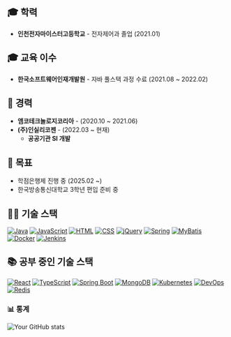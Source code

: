 <!--
## Hi there 👋

**ko6dong/ko6dong** is a ✨ _special_ ✨ repository because its `README.md` (this file) appears on your GitHub profile.

Here are some ideas to get you started:

- 🔭 I’m currently working on ...
- 🌱 I’m currently learning ...
- 👯 I’m looking to collaborate on ...
- 🤔 I’m looking for help with ...
- 💬 Ask me about ...
- 📫 How to reach me: ...
- 😄 Pronouns: ...
- ⚡ Fun fact: ...
-->

<!-- ![Top Langs](https://github-readme-stats.vercel.app/api/top-langs/?username=ko6dong&layout=compact) -->

## 🎓 학력
- **인천전자마이스터고등학교** - 전자제어과 졸업 (2021.01)

## 🎓 교육 이수
- **한국소프트웨어인재개발원** - 자바 풀스택 과정 수료 (2021.08 ~ 2022.02)

## 💼 경력
- **앰코테크놀로지코리아** - (2020.10 ~ 2021.06)
- **(주)인실리코젠** - (2022.03 ~ 현재)
  - **공공기관 SI 개발**

## 🎯 목표
- 학점은행제 진행 중 (2025.02 ~)
- 한국방송통신대학교 3학년 편입 준비 중

## 🧑‍💻 기술 스택
[![Java](https://img.shields.io/badge/Java-007396?style=flat&logo=java&logoColor=white)](https://www.java.com)
[![JavaScript](https://img.shields.io/badge/JavaScript-F7DF1E?style=flat&logo=javascript&logoColor=black)](https://www.javascript.com)
[![HTML](https://img.shields.io/badge/HTML-E34F26?style=flat&logo=html5&logoColor=white)](https://developer.mozilla.org/en-US/docs/Web/HTML)
[![CSS](https://img.shields.io/badge/CSS-1572B6?style=flat&logo=css3&logoColor=white)](https://developer.mozilla.org/en-US/docs/Web/CSS)
[![jQuery](https://img.shields.io/badge/jQuery-0769AD?style=flat&logo=jquery&logoColor=white)](https://jquery.com)
[![Spring](https://img.shields.io/badge/Spring-6DB33F?style=flat&logo=spring&logoColor=white)](https://spring.io)
[![MyBatis](https://img.shields.io/badge/MyBatis-1B1B1B?style=flat&logo=mybatis&logoColor=white)](https://mybatis.org)
[![Docker](https://img.shields.io/badge/Docker-2496ED?style=flat&logo=docker&logoColor=white)](https://www.docker.com)
[![Jenkins](https://img.shields.io/badge/Jenkins-D24939?style=flat&logo=jenkins&logoColor=white)](https://www.jenkins.io)

## 📚 공부 중인 기술 스택
[![React](https://img.shields.io/badge/React-61DAFB?style=flat&logo=react&logoColor=black)](https://reactjs.org)
[![TypeScript](https://img.shields.io/badge/TypeScript-3178C6?style=flat&logo=typescript&logoColor=white)](https://www.typescriptlang.org)
[![Spring Boot](https://img.shields.io/badge/Spring%20Boot-6DB33F?style=flat&logo=springboot&logoColor=white)](https://spring.io/projects/spring-boot)
[![MongoDB](https://img.shields.io/badge/MongoDB-47A248?style=flat&logo=mongodb&logoColor=white)](https://www.mongodb.com)
[![Kubernetes](https://img.shields.io/badge/Kubernetes-326CE5?style=flat&logo=kubernetes&logoColor=white)](https://kubernetes.io)
[![DevOps](https://img.shields.io/badge/DevOps-0075A8?style=flat&logo=devops&logoColor=white)](https://www.atlassian.com/devops)
[![Redis](https://img.shields.io/badge/Redis-D92C3F?style=flat&logo=redis&logoColor=white)](https://redis.io)

<!--
## 🌱 현재 진행 중인 프로젝트
- [프로젝트 1](링크) - 프로젝트 설명
- [프로젝트 2](링크) - 프로젝트 설명

### 💬 나와 소통할 수 있는 방법
- [Twitter](https://twitter.com/your_profile)
- [Discord](https://discord.com/users/your_user_id)
-->
### 📊 통계
![Your GitHub stats](https://github-readme-stats.vercel.app/api?username=ko6dong&show_icons=true&hide_title=true&count_private=true&hide=prs&theme=radical)
